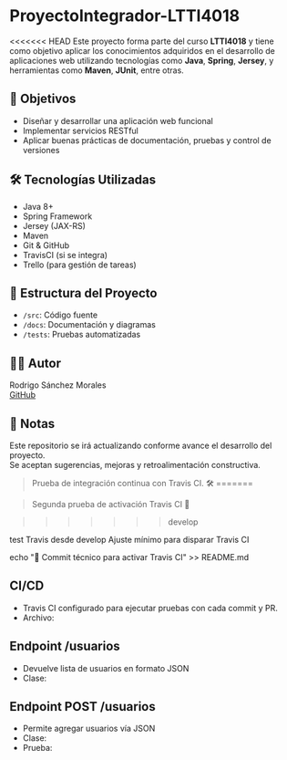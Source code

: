 # ProyectoIntegrador-LTTI4018

<<<<<<< HEAD
Este proyecto forma parte del curso **LTTI4018** y tiene como objetivo aplicar los conocimientos adquiridos en el desarrollo de aplicaciones web utilizando tecnologías como **Java**, **Spring**, **Jersey**, y herramientas como **Maven**, **JUnit**, entre otras.

## 🎯 Objetivos
- Diseñar y desarrollar una aplicación web funcional
- Implementar servicios RESTful
- Aplicar buenas prácticas de documentación, pruebas y control de versiones

## 🛠️ Tecnologías Utilizadas
- Java 8+
- Spring Framework
- Jersey (JAX-RS)
- Maven
- Git & GitHub
- TravisCI (si se integra)
- Trello (para gestión de tareas)

## 📁 Estructura del Proyecto
- `/src`: Código fuente
- `/docs`: Documentación y diagramas
- `/tests`: Pruebas automatizadas

## 👨‍💻 Autor
Rodrigo Sánchez Morales  
[GitHub](https://github.com/RodrigoSM967)

## 📌 Notas
Este repositorio se irá actualizando conforme avance el desarrollo del proyecto.  
Se aceptan sugerencias, mejoras y retroalimentación constructiva.

> Prueba de integración continua con Travis CI. 🛠️
=======




> Segunda prueba de activación Travis CI 🚀


>>>>>>> develop

test Travis desde develop
Ajuste mínimo para disparar Travis CI

echo "🔄 Commit técnico para activar Travis CI" >> README.md


## CI/CD
- Travis CI configurado para ejecutar pruebas con cada commit y PR.
- Archivo: 

## Endpoint /usuarios
- Devuelve lista de usuarios en formato JSON
- Clase: 

## Endpoint POST /usuarios
- Permite agregar usuarios vía JSON
- Clase: 
- Prueba: 
